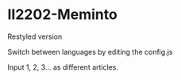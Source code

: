 # II2202-Meminto

Restyled version

Switch between languages by editing the config.js

Input 1, 2, 3... as different articles.
